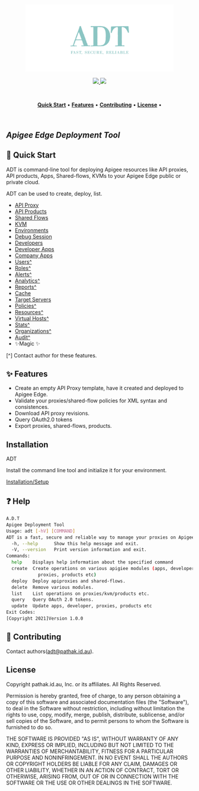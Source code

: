 <p align="center">
  <br />
  <br />
  <a href="https://github.com/ashishkpathak/adt">
    <img src="ADT.png" alt="ADT" width="400">
  </a>
</p>

<!-- Badges -->
<p align="center">
  <!-- CI -->
  <a href="https://ci.appveyor.com/api/projects/status/5n0s6lbigi8wji96/branch/main?svg=true">
    <img src="https://ci.appveyor.com/api/projects/status/5n0s6lbigi8wji96/branch/main?svg=true">
  </a>
  
  <!-- Github version -->
 
  <!-- <a href="releases">
    <img src="https://img.shields.io/github/v/release/guardsquare/proguard">
  </a> -->
    
  <!-- License -->
  <a href="LICENSE">
    <img src="https://img.shields.io/github/license/guardsquare/proguard">
  </a>

</p>

<br />
<p align="center">
  <a href="#-quick-start"><b>Quick Start</b></a> •
  <a href="#-features"><b>Features</b></a> •
  <a href="#-contributing"><b>Contributing</b></a> •
  <a href="#-license"><b>License</b></a> •
</p>
<br />

## _Apigee Edge Deployment Tool_

## 🚀 Quick Start
ADT is command-line tool for deploying Apigee resources like API proxies, API products, Apps, Shared-flows, KVMs to your Apigee Edge public or private cloud.

ADT can be used to create, deploy, list.

- [API Proxy](docs/api-proxy)
- [API Products](docs/api-products)
- [Shared Flows](docs/shared-flows)
- [KVM](docs/key-value-maps)
- [Environments](docs/environments)
- [Debug Session](docs/debugsessions)
- [Developers](docs/developers)
- [Developer Apps](docs/apps)
- [Company Apps](docs/apps)
- [Users^](docs/users)
- [Roles^](docs/roles)
- [Alerts^](docs/alerts)
- [Analytics^](docs/analytics)
- [Reports^](docs/reports)
- [Cache](docs/cache)
- [Target Servers](docs/target-servers)
- [Policies^](docs/policies)
- [Resources^](docs/resources)
- [Virtual Hosts^](docs/virtual-hosts)
- [Stats^](docs/stats)
- [Organizations^](docs/organizations)
- [Audit^](docs/audit)
- ✨Magic ✨

[^] Contact author for these features.
## ✨ Features

- Create an empty API Proxy template, have it created and deployed to Apigee Edge.
- Validate your proxies/shared-flow policies for XML syntax and consistences.
- Download API proxy revisions.
- Query OAuth2.0 tokens
- Export proxies, shared-flows, products.

## Installation

ADT

Install the command line tool and initialize it for your environment. 

[Installation/Setup](docs/initialize/README.md)


## ❓ Help

```sh
A.D.T
Apigee Deployment Tool
Usage: adt [-hV] [COMMAND]
ADT is a fast, secure and reliable way to manage your proxies on Apigee.
  -h, --help      Show this help message and exit.
  -V, --version   Print version information and exit.
Commands:
  help    Displays help information about the specified command
  create  Create operations on various apigiee modules (apps, developer,
            proxies, products etc)
  deploy  Deploy apiproxies and shared-flows.
  delete  Remove various modules.
  list    List operations on proxies/kvm/products etc.
  query   Query OAuth 2.0 tokens.
  update  Update apps, developer, proxies, products etc
Exit Codes:
[Copyright 2021]Version 1.0.0
```


## 🤝 Contributing

Contact authors(adt@pathak.id.au).


## License

Copyright pathak.id.au, Inc. or its affiliates. All Rights Reserved.

Permission is hereby granted, free of charge, to any person obtaining a copy of this
software and associated documentation files (the "Software"), to deal in the Software
without restriction, including without limitation the rights to use, copy, modify,
merge, publish, distribute, sublicense, and/or sell copies of the Software, and to
permit persons to whom the Software is furnished to do so.

THE SOFTWARE IS PROVIDED "AS IS", WITHOUT WARRANTY OF ANY KIND, EXPRESS OR IMPLIED,
INCLUDING BUT NOT LIMITED TO THE WARRANTIES OF MERCHANTABILITY, FITNESS FOR A
PARTICULAR PURPOSE AND NONINFRINGEMENT. IN NO EVENT SHALL THE AUTHORS OR COPYRIGHT
HOLDERS BE LIABLE FOR ANY CLAIM, DAMAGES OR OTHER LIABILITY, WHETHER IN AN ACTION
OF CONTRACT, TORT OR OTHERWISE, ARISING FROM, OUT OF OR IN CONNECTION WITH THE
SOFTWARE OR THE USE OR OTHER DEALINGS IN THE SOFTWARE.
